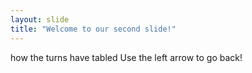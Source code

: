 ```yaml
---
layout: slide
title: "Welcome to our second slide!"
---
```

how the turns have tabled
Use the left arrow to go back!
